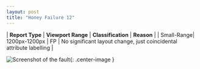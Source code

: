```yaml
---
layout: post
title: "Honey Failure 12"
---
```

| **Report Type** | **Viewport Range** | **Classification** | **Reason** |
| Small-Range| 1200px-1200px | FP | No significant layout change, just coincidental attribute labelling | 

![Screenshot of the fault](../../../assets/images/Honey/fault12/smallrangeWidth1200.png){: .center-image }